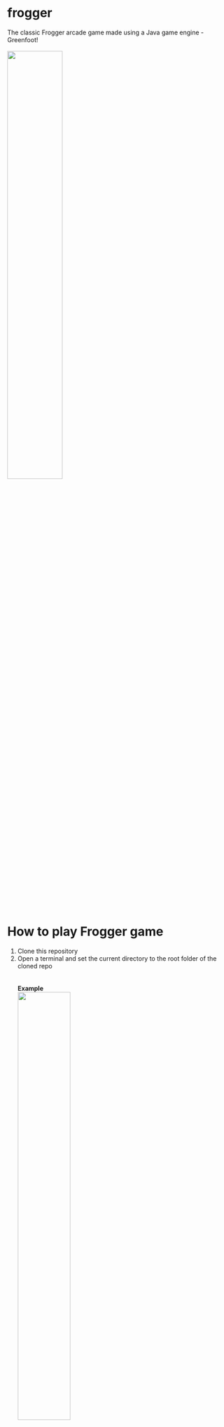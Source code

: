 # frogger
 The classic Frogger arcade game made using a Java game engine - Greenfoot!
 <br /> <br />
<img src="https://github.com/kidskoding/Frogger/assets/68204671/57d774b6-40cb-4e2f-a637-56deca1b736c" width="50%" height="50%">
# How to play Frogger game
<ol>
 <li>Clone this repository</li>
 <li>Open a terminal and set the current directory to the root folder of the cloned repo</li>
 <br /> <br />
 <strong>Example</strong>
 <br />
 <img src="https://github.com/user-attachments/assets/b6389f01-4852-4191-aaa1-451e89938493" width="50%" height="50%">
 <br /><br />
 <li><strong>Install <a href="https://nodejs.org/en/download/prebuilt-installer">Node</a> and then execute the following commands one by one</strong></li>
 <br />
 <code>cd build</code>
 <br />
 <code>npm run build</code>
 <br /> <br />
 <li><strong>This will create a server on your machine on port 3000. Navigate to localhost:3000 on any browser and enjoy!</strong></li>
</ol>
<br /> <br />
<strong>Frogger takes place with a frog, who works to navigate across moving cars, logs, and turtles! 
<br />The player wins if they can reach the end of the level, without getting hit 3 times!</strong>

# Game Elements
<ul>
 <li><strong>Frog</strong> - The frog is the main character of Frogger, who works to navigate across moving cars, logs, and turtles</li>
 <ul>
  <li><strong>A frog asset</strong></li>
  <img src="https://github.com/kidskoding/Frogger/assets/68204671/eb7f99f5-79a7-49dd-bb0b-4da2339bc922">
 </ul>
 
 <li><strong>Cars</strong> - The cars move across the roads, the first part of the obstacle course in Frogger. The frog must safely cross through the roads without getting hit by the cars!</li>
 <ul>
  <li><strong>A car asset</strong></li>
  <img src="https://github.com/kidskoding/Frogger/assets/68204671/0c3b6f85-a2ed-45b8-9fdf-a33a2061437a">
 </ul>
 
 <li><strong>Logs</strong> - The logs move across water, the second part of the obstacle course in Frogger. The frog must safely get on top of the logs without falling into the water!</li>
 <ul>
  <li><strong>A log asset</strong></li>
  <img src="https://github.com/kidskoding/Frogger/assets/68204671/234f7217-95d7-4276-a60d-5ae3f6140008">
 </ul>
 
 <li><strong>Turtles</strong> - Similar to logs, the turtles also move across water. The frog must stand on a turtle to stay alive. However, turtles have a random chance to dive into the water. If the frog stands on a turtle that has dove into the water, it loses a life!
  
  <ul> 
   <li><strong>A turtle below water</strong></li>
   <img src="https://github.com/kidskoding/Frogger/assets/68204671/f7b5a09b-7604-4edb-b77f-ad1b40caf466">
   <li><strong>A turtle above water</strong></li>
   <img src="https://github.com/kidskoding/Frogger/assets/68204671/4cee3877-cc7d-4df1-a5d6-996b8e30630e">
  
  </ul>
</ul>

